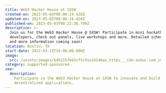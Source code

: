 ```yaml
---
title: Web3 Hacker House at SXSW
created-on: 2023-05-03T08:06:14.428Z
updated-on: 2023-05-03T08:06:14.428Z
published-on: 2023-05-03T08:22:38.798Z
description: >-
  Join us for the Web3 Hacker House @ SXSW! Participate in mini hackathons, meet with
  developers, check out panels, live workshops and more. Detailed schedule, speakers
  and more information coming soon!
location: Austin, TX
start-date: 2022-03-13T16:00:00.000Z
image:
  src: /assets/images/645215f691cf5c91a16146aa_https___cdn-evbuc-com_images_239998219_264947572824_1_original.jpeg
category: supported-sponsored
seo:
  description:
    Participate in the Web3 Hacker House at SXSW to innovate and build
    decentralized applications.
---
```

